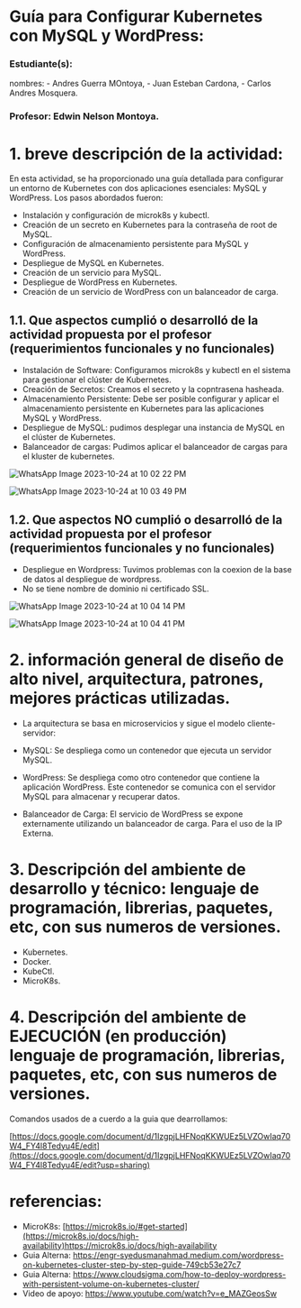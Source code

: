 ﻿# Guía para Configurar Kubernetes con MySQL y WordPress:
 
### Estudiante(s): 

nombres: - Andres Guerra MOntoya, - Juan Esteban Cardona, - Carlos Andres Mosquera.

### Profesor: Edwin Nelson Montoya.

# 1. breve descripción de la actividad:
En esta actividad, se ha proporcionado una guía detallada para configurar un entorno de Kubernetes con dos aplicaciones esenciales: MySQL y WordPress. Los pasos abordados fueron:

- Instalación y configuración de microk8s y kubectl.
- Creación de un secreto en Kubernetes para la contraseña de root de MySQL.
- Configuración de almacenamiento persistente para MySQL y WordPress.
- Despliegue de MySQL en Kubernetes.
- Creación de un servicio para MySQL.
- Despliegue de WordPress en Kubernetes.
- Creación de un servicio de WordPress con un balanceador de carga.
  
## 1.1. Que aspectos cumplió o desarrolló de la actividad propuesta por el profesor (requerimientos funcionales y no funcionales)

- Instalación de Software: Configuramos microk8s y kubectl en el sistema para gestionar el clúster de Kubernetes.
- Creación de Secretos: Creamos el secreto y la copntrasena hasheada.
- Almacenamiento Persistente: Debe ser posible configurar y aplicar el almacenamiento persistente en Kubernetes para las aplicaciones MySQL y WordPress.
- Despliegue de MySQL: pudimos desplegar una instancia de MySQL en el clúster de Kubernetes.
- Balanceador de cargas: Pudimos aplicar el balanceador de cargas para el kluster de kubernetes.

 ![WhatsApp Image 2023-10-24 at 10 02 22 PM](https://github.com/Guerrita/Reto-4-st0263-232/assets/105470955/ea585a0b-bbd7-4e78-9da4-47a58d900dc7)

 
 ![WhatsApp Image 2023-10-24 at 10 03 49 PM](https://github.com/Guerrita/Reto-4-st0263-232/assets/105470955/163a6533-52b0-4075-bf4c-d515ff03b2c1)



## 1.2. Que aspectos NO cumplió o desarrolló de la actividad propuesta por el profesor (requerimientos funcionales y no funcionales)

- Despliegue en Wordpress: Tuvimos problemas con la coexion de la base de datos al despliegue de wordpress.
- No se tiene nombre de dominio ni certificado SSL.

![WhatsApp Image 2023-10-24 at 10 04 14 PM](https://github.com/Guerrita/Reto-4-st0263-232/assets/105470955/2d132175-b8d0-43f8-9bca-8ad0bade1599)


![WhatsApp Image 2023-10-24 at 10 04 41 PM](https://github.com/Guerrita/Reto-4-st0263-232/assets/105470955/237ac935-6b87-404e-9117-2bf84300c52d)


# 2. información general de diseño de alto nivel, arquitectura, patrones, mejores prácticas utilizadas.

- La arquitectura se basa en microservicios y sigue el modelo cliente-servidor:

- MySQL: Se despliega como un contenedor que ejecuta un servidor MySQL.

- WordPress: Se despliega como otro contenedor que contiene la aplicación WordPress. Este contenedor se comunica con el servidor MySQL para almacenar y recuperar datos.

- Balanceador de Carga: El servicio de WordPress se expone externamente utilizando un balanceador de carga. Para el uso de la IP Externa.

# 3. Descripción del ambiente de desarrollo y técnico: lenguaje de programación, librerias, paquetes, etc, con sus numeros de versiones.

- Kubernetes.
- Docker.
- KubeCtl.
- MicroK8s.

# 4. Descripción del ambiente de EJECUCIÓN (en producción) lenguaje de programación, librerias, paquetes, etc, con sus numeros de versiones.

Comandos usados de a cuerdo a la guia que dearrollamos:

[https://docs.google.com/document/d/1IzgpjLHFNoqKKWUEz5LVZOwIaq70W4_FY4l8Tedyu4E/edit](https://docs.google.com/document/d/1IzgpjLHFNoqKKWUEz5LVZOwIaq70W4_FY4l8Tedyu4E/edit?usp=sharing)

# referencias:

- MicroK8s: [https://microk8s.io/#get-started](https://microk8s.io/docs/high-availability)https://microk8s.io/docs/high-availability
- Guia Alterna: https://engr-syedusmanahmad.medium.com/wordpress-on-kubernetes-cluster-step-by-step-guide-749cb53e27c7
- Guia Alterna: https://www.cloudsigma.com/how-to-deploy-wordpress-with-persistent-volume-on-kubernetes-cluster/
- Video de apoyo: https://www.youtube.com/watch?v=e_MAZGeosSw
